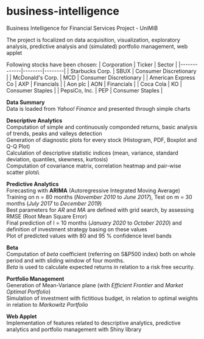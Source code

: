 # business-intelligence
Business Intelligence for Financial Services Project - UniMiB

The project is focalized on data acquisition, visualization, exploratory analysis, predictive analysis and (simulated) portfolio management, web applet

Following stocks have been chosen:
| Corporation | Ticker | Sector |
|-------------|--------|--------|
| Starbucks Corp. | SBUX | Consumer Discretionary |
| McDonald's Corp. | MCD | Consumer Discretionary |
| American Express Co | AXP | Financials |
| Aon plc | AON | Financials |
| Coca Cola | KO | Consumer Staples |
| PepsiCo, Inc. | PEP | Consumer Staples |

**Data Summary**\
Data is loaded from _Yahoo! Finance_ and presented through simple charts

**Descriptive Analytics**\
Computation of simple and continuously componded returns, basic analysis of trends, peaks and valleys detection\
Generation of diagnostic plots for every stock (Histogram, PDF, Boxplot and Q-Q Plot)\
Calculation of descriptive statistic indices (mean, variance, standard deviation, quantiles, skewness, kurtosis)\
Computation of covariance matrix, correlation heatmap and pair-wise scatter plots\

**Predictive Analytics**\
Forecasting with **ARIMA** (Autoregressive Integrated Moving Average)\
Training on n = 80 months (_November 2010_ to _June 2017_), Test on m = 30 months (_July 2017_ to _December 2019_)\
Best parameters for _AR_ and _MA_ are defined with grid search, by assessing RMSE (Root Mean Square Error)\
Final prediction of l = 10 months (_January 2020_ to _October 2020_) and definition of investment strategy basing on these values\
Plot of predicted values with 80 and 95 % confidence level bands

**Beta**\
Computation of _beta_ coefficient (referring on S&P500 index) both on whole period and with sliding window of four months.\
_Beta_ is used to calculate expected returns in relation to a risk free security. 

**Portfolio Management**\
Generation of Mean-Variance plane (with _Efficient Frontier_ and _Market Optimal Portfolio_)\
Simulation of investment with fictitious budget, in relation to optimal weights in relation to _Markowitz Portfolio_

**Web Applet**\
Implementation of features related to descriptive analytics, predictive analytics and portfolio management with Shiny library
